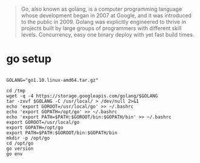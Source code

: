 #

> Go, also known as golang, is a computer programming language whose development began in 2007 at Google, and it was introduced to the public in 2009. Golang was explicitly engineered to thrive in projects built by large groups of programmers with different skill levels.
> Concurrency, easy one binary deploy with yet fast build times.

# go setup

```

GOLANG="go1.10.linux-amd64.tar.gz"

cd /tmp
wget -q -4 https://storage.googleapis.com/golang/$GOLANG
tar -zxvf $GOLANG -C /usr/local/ > /dev/null 2>&1
echo 'export GOROOT=/usr/local/go' >> ~/.bashrc
echo 'export GOPATH=/opt/go' >> ~/.bashrc
echo 'export PATH=$PATH:$GOROOT/bin:$GOPATH/bin' >> ~/.bashrc
export GOROOT=/usr/local/go
export GOPATH=/opt/go
export PATH=$PATH:$GOROOT/bin:$GOPATH/bin
mkdir -p /opt/go
cd /opt/go
go version
go env

```
